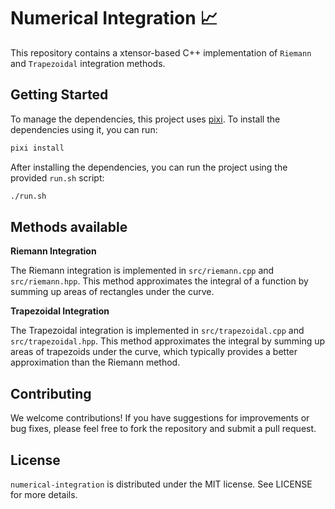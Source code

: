 # Numerical Integration 📈

This repository contains a xtensor-based C++ implementation of `Riemann` and `Trapezoidal` integration methods.

## Getting Started

To manage the dependencies, this project uses [pixi](https://pixi.sh/latest/). To install the dependencies using it, you can run:

```sh
pixi install
```

After installing the dependencies, you can run the project using the provided `run.sh` script:

```sh
./run.sh
```

## Methods available

**Riemann Integration**

The Riemann integration is implemented in `src/riemann.cpp` and `src/riemann.hpp`. This method approximates the integral of a function by summing up areas of rectangles under the curve.

**Trapezoidal Integration**

The Trapezoidal integration is implemented in `src/trapezoidal.cpp` and `src/trapezoidal.hpp`. This method approximates the integral by summing up areas of trapezoids under the curve, which typically provides a better approximation than the Riemann method.

## Contributing

We welcome contributions! If you have suggestions for improvements or bug fixes, please feel free to fork the repository and submit a pull request.

## License

`numerical-integration` is distributed under the MIT license. See LICENSE for more details.
